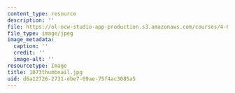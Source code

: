 ```yaml
---
content_type: resource
description: ''
file: https://ol-ocw-studio-app-production.s3.amazonaws.com/courses/4-614-religious-architecture-and-islamic-cultures-fall-2002/d6a127262731ebe709ae75f4ac3085a5_1073thumbnail.jpg
file_type: image/jpeg
image_metadata:
  caption: ''
  credit: ''
  image-alt: ''
resourcetype: Image
title: 1073thumbnail.jpg
uid: d6a12726-2731-ebe7-09ae-75f4ac3085a5
---
```

